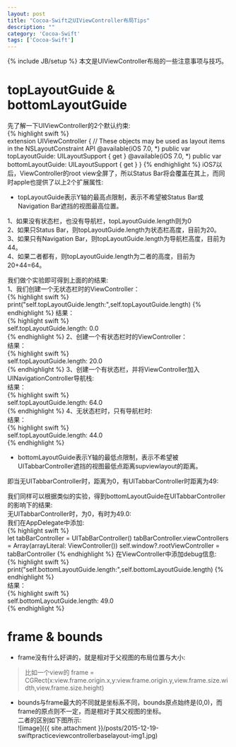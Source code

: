 ```yaml
---
layout: post
title: "Cocoa-Swift之UIViewController布局Tips"
description: ""
category: 'Cocoa-Swift'
tags: ['Cocoa-Swift']
---
```

{% include JB/setup %}
本文是UIViewController布局的一些注意事项与技巧。  

<!--more-->

# topLayoutGuide & bottomLayoutGuide  

先了解一下UIViewController的2个默认约束:  
{% highlight swift %}  
extension UIViewController {
    // These objects may be used as layout items in the NSLayoutConstraint API
    @available(iOS 7.0, *)
    public var topLayoutGuide: UILayoutSupport { get }
    @available(iOS 7.0, *)
    public var bottomLayoutGuide: UILayoutSupport { get }
}
{% endhighlight %} 
iOS7以后，ViewController的root view全屏了，所以Status Bar将会覆盖在其上，而同时apple也提供了以上2个扩展属性:  

* topLayoutGuide表示Y轴的最高点限制，表示不希望被Status Bar或Navigation Bar遮挡的视图最高位置。    

1、如果没有状态栏，也没有导航栏，topLayoutGuide.length则为0  
2、如果只Status Bar，则topLayoutGuide.length为状态栏高度，目前为20。    
3、如果只有Navigation Bar，则topLayoutGuide.length为导航栏高度，目前为44。   
4、如果二者都有，则topLayoutGuide.length为二者的高度，目前为20+44=64。  

我们做个实验即可得到上面的的结果:  
1、我们创建一个无状态栏时的ViewController：     
{% highlight swift %}  
print("self.topLayoutGuide.length:",self.topLayoutGuide.length)
{% endhighlight %} 
结果：  
{% highlight swift %}  
self.topLayoutGuide.length: 0.0    
{% endhighlight %} 
2、创建一个有状态栏时的ViewController：  
结果：  
{% highlight swift %}  
self.topLayoutGuide.length: 20.0   
{% endhighlight %} 
3、创建一个有状态栏，并将ViewController加入UINavigationController导航栈:  
结果：  
{% highlight swift %}  
self.topLayoutGuide.length: 64.0   
{% endhighlight %} 
4、无状态栏时，只有导航栏时:  
结果：  
{% highlight swift %}  
self.topLayoutGuide.length: 44.0   
{% endhighlight %} 

* bottomLayoutGuide表示Y轴的最低点限制，表示不希望被UITabbarController遮挡的视图最低点距离supviewlayout的距离。

即当无UITabbarController时，距离为0，有UITabbarController时距离为49:  

我们同样可以根据类似的实验，得到bottomLayoutGuide在UITabbarController的影响下的结果:  
无UITabbarController时，为0，有时为49.0:  
我们在AppDelegate中添加:  
{% highlight swift %}   
let tabBarController = UITabBarController()
tabBarController.viewControllers = Array(arrayLiteral: ViewController())
self.window?.rootViewController = tabBarController
{% endhighlight %} 
在ViewController中添加debug信息:   
{% highlight swift %}   
print("self.bottomLayoutGuide.length:",self.bottomLayoutGuide.length)
{% endhighlight %}   
结果：  
{% highlight swift %}   
self.bottomLayoutGuide.length: 49.0   
{% endhighlight %}   


# frame & bounds  

* frame没有什么好讲的，就是相对于父视图的布局位置与大小:  
> 比如一个view的 frame = CGRect(x:view.frame.origin.x,y:view.frame.origin.y,view.frame.size.width,view.frame.size.height)

* bounds与frame最大的不同就是坐标系不同，bounds原点始终是(0,0)，而frame的原点则不一定，而是相对于其父视图的坐标。   
二者的区别如下图所示:  
![image]({{ site.attachment }}/posts/2015-12-19-swiftpracticeviewcontrollerbaselayout-img1.jpg)





